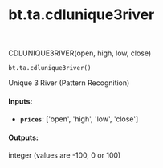 <div itemscope itemtype="http://developers.google.com/ReferenceObject">
<meta itemprop="name" content="bt.ta.cdlunique3river" />
<meta itemprop="path" content="Stable" />
</div>

# bt.ta.cdlunique3river

<!-- Insert buttons and diff -->

<table class="tfo-notebook-buttons tfo-api nocontent" align="left">

</table>



CDLUNIQUE3RIVER(open, high, low, close)

<pre class="devsite-click-to-copy prettyprint lang-py tfo-signature-link">
<code>bt.ta.cdlunique3river()
</code></pre>



<!-- Placeholder for "Used in" -->

Unique 3 River (Pattern Recognition)

#### Inputs:


* <b>`prices`</b>: ['open', 'high', 'low', 'close']


#### Outputs:

integer (values are -100, 0 or 100)
